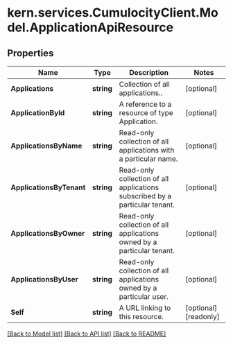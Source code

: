 
# kern.services.CumulocityClient.Model.ApplicationApiResource

## Properties

Name | Type | Description | Notes
------------ | ------------- | ------------- | -------------
**Applications** | **string** | Collection of all applications.. | [optional] 
**ApplicationById** | **string** | A reference to a resource of type Application. | [optional] 
**ApplicationsByName** | **string** | Read-only collection of all applications with a particular name. | [optional] 
**ApplicationsByTenant** | **string** | Read-only collection of all applications subscribed by a particular tenant. | [optional] 
**ApplicationsByOwner** | **string** | Read-only collection of all applications owned by a particular tenant. | [optional] 
**ApplicationsByUser** | **string** | Read-only collection of all applications owned by a particular user. | [optional] 
**Self** | **string** | A URL linking to this resource. | [optional] [readonly] 

[[Back to Model list]](../README.md#documentation-for-models)
[[Back to API list]](../README.md#documentation-for-api-endpoints)
[[Back to README]](../README.md)

